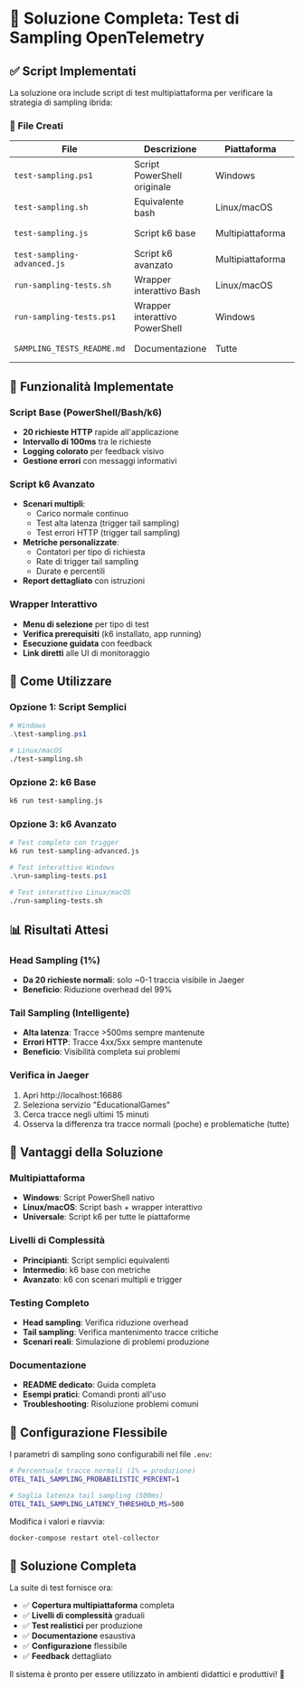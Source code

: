 # 🎯 Soluzione Completa: Test di Sampling OpenTelemetry

## ✅ Script Implementati

La soluzione ora include script di test multipiattaforma per verificare la strategia di sampling ibrida:

### 📁 File Creati

| File | Descrizione | Piattaforma | Caratteristiche |
|------|-------------|-------------|-----------------|
| `test-sampling.ps1` | Script PowerShell originale | Windows | Test base (20 richieste) |
| `test-sampling.sh` | Equivalente bash | Linux/macOS | Test base (20 richieste) |
| `test-sampling.js` | Script k6 base | Multipiattaforma | Metriche dettagliate |
| `test-sampling-advanced.js` | Script k6 avanzato | Multipiattaforma | Trigger tail sampling |
| `run-sampling-tests.sh` | Wrapper interattivo Bash | Linux/macOS | Menu di selezione |
| `run-sampling-tests.ps1` | Wrapper interattivo PowerShell | Windows | Menu di selezione |
| `SAMPLING_TESTS_README.md` | Documentazione | Tutte | Guida completa |

## 🔧 Funzionalità Implementate

### Script Base (PowerShell/Bash/k6)

- **20 richieste HTTP** rapide all'applicazione
- **Intervallo di 100ms** tra le richieste
- **Logging colorato** per feedback visivo
- **Gestione errori** con messaggi informativi

### Script k6 Avanzato

- **Scenari multipli**:
  - Carico normale continuo
  - Test alta latenza (trigger tail sampling)
  - Test errori HTTP (trigger tail sampling)
- **Metriche personalizzate**:
  - Contatori per tipo di richiesta
  - Rate di trigger tail sampling
  - Durate e percentili
- **Report dettagliato** con istruzioni

### Wrapper Interattivo

- **Menu di selezione** per tipo di test
- **Verifica prerequisiti** (k6 installato, app running)
- **Esecuzione guidata** con feedback
- **Link diretti** alle UI di monitoraggio

## 🚀 Come Utilizzare

### Opzione 1: Script Semplici

```powershell
# Windows
.\test-sampling.ps1
```

```bash
# Linux/macOS  
./test-sampling.sh
```

### Opzione 2: k6 Base

```bash
k6 run test-sampling.js
```

### Opzione 3: k6 Avanzato

```bash
# Test completo con trigger
k6 run test-sampling-advanced.js
```

```powershell
# Test interattivo Windows
.\run-sampling-tests.ps1
```

```bash
# Test interattivo Linux/macOS
./run-sampling-tests.sh
```

## 📊 Risultati Attesi

### Head Sampling (1%)

- **Da 20 richieste normali**: solo ~0-1 traccia visibile in Jaeger
- **Beneficio**: Riduzione overhead del 99%

### Tail Sampling (Intelligente)

- **Alta latenza**: Tracce >500ms sempre mantenute
- **Errori HTTP**: Tracce 4xx/5xx sempre mantenute
- **Beneficio**: Visibilità completa sui problemi

### Verifica in Jaeger

1. Apri http://localhost:16686
2. Seleziona servizio "EducationalGames"
3. Cerca tracce negli ultimi 15 minuti
4. Osserva la differenza tra tracce normali (poche) e problematiche (tutte)

## 🎯 Vantaggi della Soluzione

### Multipiattaforma

- **Windows**: Script PowerShell nativo
- **Linux/macOS**: Script bash + wrapper interattivo
- **Universale**: Script k6 per tutte le piattaforme

### Livelli di Complessità

- **Principianti**: Script semplici equivalenti
- **Intermedio**: k6 base con metriche
- **Avanzato**: k6 con scenari multipli e trigger

### Testing Completo

- **Head sampling**: Verifica riduzione overhead
- **Tail sampling**: Verifica mantenimento tracce critiche
- **Scenari reali**: Simulazione di problemi produzione

### Documentazione

- **README dedicato**: Guida completa
- **Esempi pratici**: Comandi pronti all'uso
- **Troubleshooting**: Risoluzione problemi comuni

## 🔧 Configurazione Flessibile

I parametri di sampling sono configurabili nel file `.env`:

```bash
# Percentuale tracce normali (1% = produzione)
OTEL_TAIL_SAMPLING_PROBABILISTIC_PERCENT=1

# Soglia latenza tail sampling (500ms)
OTEL_TAIL_SAMPLING_LATENCY_THRESHOLD_MS=500
```

Modifica i valori e riavvia:

```bash
docker-compose restart otel-collector
```

## 🎉 Soluzione Completa

La suite di test fornisce ora:

- ✅ **Copertura multipiattaforma** completa
- ✅ **Livelli di complessità** graduali  
- ✅ **Test realistici** per produzione
- ✅ **Documentazione** esaustiva
- ✅ **Configurazione** flessibile
- ✅ **Feedback** dettagliato

Il sistema è pronto per essere utilizzato in ambienti didattici e produttivi! 🚀
